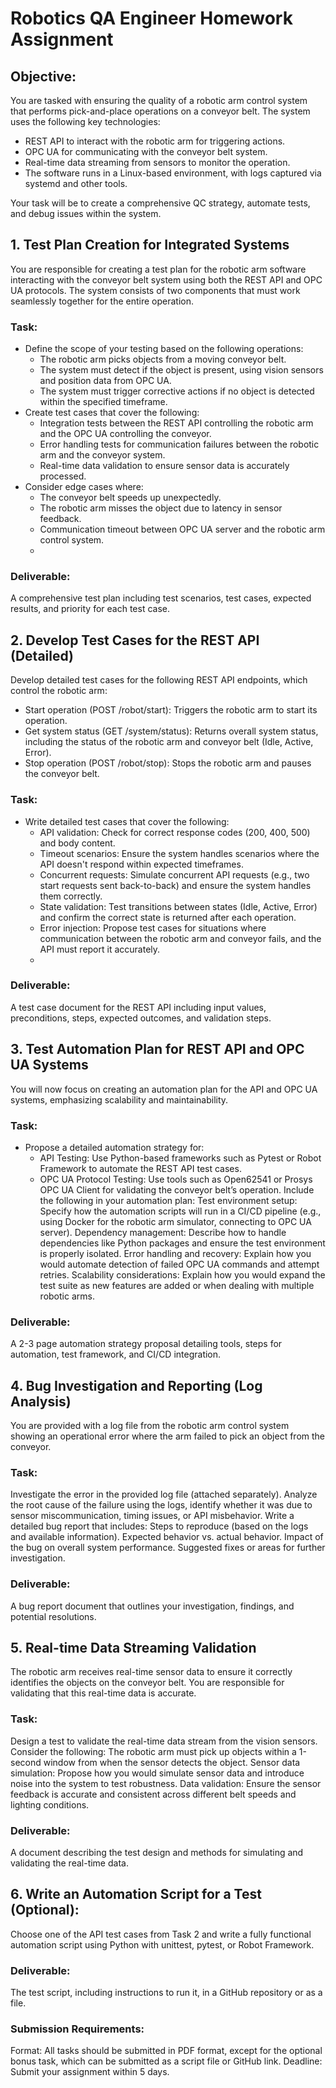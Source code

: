 # Robotics QA Engineer Homework Assignment
## Objective:
You are tasked with ensuring the quality of a robotic arm control system that performs pick-and-place operations on a conveyor belt. The system uses the following key technologies:

- REST API to interact with the robotic arm for triggering actions.
- OPC UA for communicating with the conveyor belt system.
- Real-time data streaming from sensors to monitor the operation.
- The software runs in a Linux-based environment, with logs captured via systemd and other tools.

Your task will be to create a comprehensive QC strategy, automate tests, and debug issues within the system.

## 1. Test Plan Creation for Integrated Systems
You are responsible for creating a test plan for the robotic arm software interacting with the conveyor belt system using both the REST API and OPC UA protocols. The system consists of two components that must work seamlessly together for the entire operation.

### Task:

- Define the scope of your testing based on the following operations:
  - The robotic arm picks objects from a moving conveyor belt.
  - The system must detect if the object is present, using vision sensors and position data from OPC UA.
  - The system must trigger corrective actions if no object is detected within the specified timeframe.
- Create test cases that cover the following:
  - Integration tests between the REST API controlling the robotic arm and the OPC UA controlling the conveyor.
  - Error handling tests for communication failures between the robotic arm and the conveyor system.
  - Real-time data validation to ensure sensor data is accurately processed.
- Consider edge cases where:
  - The conveyor belt speeds up unexpectedly.
  - The robotic arm misses the object due to latency in sensor feedback.
  - Communication timeout between OPC UA server and the robotic arm control system.
  - 
### Deliverable: 
A comprehensive test plan including test scenarios, test cases, expected results, and priority for each test case.

## 2. Develop Test Cases for the REST API (Detailed)
Develop detailed test cases for the following REST API endpoints, which control the robotic arm:

- Start operation (POST /robot/start): Triggers the robotic arm to start its operation.
- Get system status (GET /system/status): Returns overall system status, including the status of the robotic arm and conveyor belt (Idle, Active, Error).
- Stop operation (POST /robot/stop): Stops the robotic arm and pauses the conveyor belt.
### Task:
- Write detailed test cases that cover the following:
  - API validation: Check for correct response codes (200, 400, 500) and body content.
  - Timeout scenarios: Ensure the system handles scenarios where the API doesn't respond within expected timeframes.
  - Concurrent requests: Simulate concurrent API requests (e.g., two start requests sent back-to-back) and ensure the system handles them correctly.
  - State validation: Test transitions between states (Idle, Active, Error) and confirm the correct state is returned after each operation.
  - Error injection: Propose test cases for situations where communication between the robotic arm and conveyor fails, and the API must report it accurately.
  - 
### Deliverable: 
A test case document for the REST API including input values, preconditions, steps, expected outcomes, and validation steps.

## 3. Test Automation Plan for REST API and OPC UA Systems
You will now focus on creating an automation plan for the API and OPC UA systems, emphasizing scalability and maintainability.

### Task:
- Propose a detailed automation strategy for:
  - API Testing: Use Python-based frameworks such as Pytest or Robot Framework to automate the REST API test cases.
  - OPC UA Protocol Testing: Use tools such as Open62541 or Prosys OPC UA Client for validating the conveyor belt’s operation.
Include the following in your automation plan:
Test environment setup: Specify how the automation scripts will run in a CI/CD pipeline (e.g., using Docker for the robotic arm simulator, connecting to OPC UA server).
Dependency management: Describe how to handle dependencies like Python packages and ensure the test environment is properly isolated.
Error handling and recovery: Explain how you would automate detection of failed OPC UA commands and attempt retries.
Scalability considerations: Explain how you would expand the test suite as new features are added or when dealing with multiple robotic arms.

### Deliverable: 
A 2-3 page automation strategy proposal detailing tools, steps for automation, test framework, and CI/CD integration.

## 4. Bug Investigation and Reporting (Log Analysis)
You are provided with a log file from the robotic arm control system showing an operational error where the arm failed to pick an object from the conveyor.

### Task:
Investigate the error in the provided log file (attached separately).
Analyze the root cause of the failure using the logs, identify whether it was due to sensor miscommunication, timing issues, or API misbehavior.
Write a detailed bug report that includes:
Steps to reproduce (based on the logs and available information).
Expected behavior vs. actual behavior.
Impact of the bug on overall system performance.
Suggested fixes or areas for further investigation.
### Deliverable: 
A bug report document that outlines your investigation, findings, and potential resolutions.

## 5. Real-time Data Streaming Validation
The robotic arm receives real-time sensor data to ensure it correctly identifies the objects on the conveyor belt. You are responsible for validating that this real-time data is accurate.

### Task:
Design a test to validate the real-time data stream from the vision sensors.
Consider the following:
The robotic arm must pick up objects within a 1-second window from when the sensor detects the object.
Sensor data simulation: Propose how you would simulate sensor data and introduce noise into the system to test robustness.
Data validation: Ensure the sensor feedback is accurate and consistent across different belt speeds and lighting conditions.
### Deliverable: 
A document describing the test design and methods for simulating and validating the real-time data.

## 6. Write an Automation Script for a Test (Optional):

Choose one of the API test cases from Task 2 and write a fully functional automation script using Python with unittest, pytest, or Robot Framework.

### Deliverable: 
The test script, including instructions to run it, in a GitHub repository or as a file.

### Submission Requirements:
Format: All tasks should be submitted in PDF format, except for the optional bonus task, which can be submitted as a script file or GitHub link.
Deadline: Submit your assignment within 5 days.
